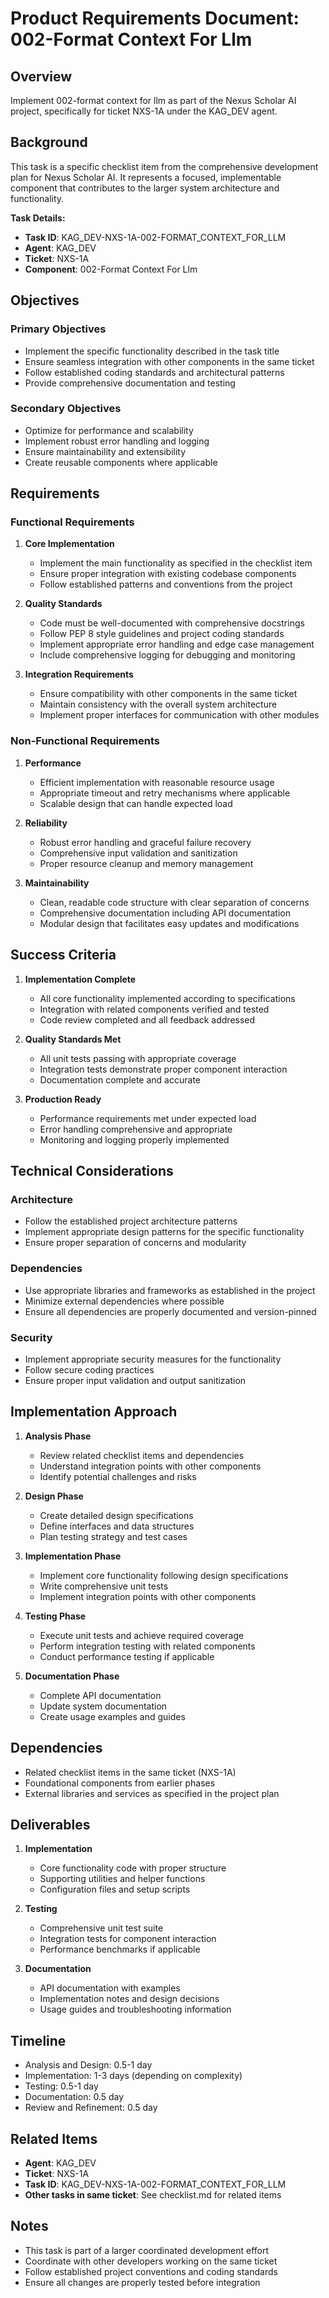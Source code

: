 # Product Requirements Document: 002-Format Context For Llm

## Overview

Implement 002-format context for llm as part of the Nexus Scholar AI project, specifically for ticket NXS-1A under the KAG_DEV agent.

## Background

This task is a specific checklist item from the comprehensive development plan for Nexus Scholar AI. It represents a focused, implementable component that contributes to the larger system architecture and functionality.

**Task Details:**
- **Task ID**: KAG_DEV-NXS-1A-002-FORMAT_CONTEXT_FOR_LLM
- **Agent**: KAG_DEV
- **Ticket**: NXS-1A
- **Component**: 002-Format Context For Llm

## Objectives

### Primary Objectives
- Implement the specific functionality described in the task title
- Ensure seamless integration with other components in the same ticket
- Follow established coding standards and architectural patterns
- Provide comprehensive documentation and testing

### Secondary Objectives
- Optimize for performance and scalability
- Implement robust error handling and logging
- Ensure maintainability and extensibility
- Create reusable components where applicable

## Requirements

### Functional Requirements
1. **Core Implementation**
   - Implement the main functionality as specified in the checklist item
   - Ensure proper integration with existing codebase components
   - Follow established patterns and conventions from the project

2. **Quality Standards**
   - Code must be well-documented with comprehensive docstrings
   - Follow PEP 8 style guidelines and project coding standards
   - Implement appropriate error handling and edge case management
   - Include comprehensive logging for debugging and monitoring

3. **Integration Requirements**
   - Ensure compatibility with other components in the same ticket
   - Maintain consistency with the overall system architecture
   - Implement proper interfaces for communication with other modules

### Non-Functional Requirements
1. **Performance**
   - Efficient implementation with reasonable resource usage
   - Appropriate timeout and retry mechanisms where applicable
   - Scalable design that can handle expected load

2. **Reliability**
   - Robust error handling and graceful failure recovery
   - Comprehensive input validation and sanitization
   - Proper resource cleanup and memory management

3. **Maintainability**
   - Clean, readable code structure with clear separation of concerns
   - Comprehensive documentation including API documentation
   - Modular design that facilitates easy updates and modifications

## Success Criteria

1. **Implementation Complete**
   - All core functionality implemented according to specifications
   - Integration with related components verified and tested
   - Code review completed and all feedback addressed

2. **Quality Standards Met**
   - All unit tests passing with appropriate coverage
   - Integration tests demonstrate proper component interaction
   - Documentation complete and accurate

3. **Production Ready**
   - Performance requirements met under expected load
   - Error handling comprehensive and appropriate
   - Monitoring and logging properly implemented

## Technical Considerations

### Architecture
- Follow the established project architecture patterns
- Implement appropriate design patterns for the specific functionality
- Ensure proper separation of concerns and modularity

### Dependencies
- Use appropriate libraries and frameworks as established in the project
- Minimize external dependencies where possible
- Ensure all dependencies are properly documented and version-pinned

### Security
- Implement appropriate security measures for the functionality
- Follow secure coding practices
- Ensure proper input validation and output sanitization

## Implementation Approach

1. **Analysis Phase**
   - Review related checklist items and dependencies
   - Understand integration points with other components
   - Identify potential challenges and risks

2. **Design Phase**
   - Create detailed design specifications
   - Define interfaces and data structures
   - Plan testing strategy and test cases

3. **Implementation Phase**
   - Implement core functionality following design specifications
   - Write comprehensive unit tests
   - Implement integration points with other components

4. **Testing Phase**
   - Execute unit tests and achieve required coverage
   - Perform integration testing with related components
   - Conduct performance testing if applicable

5. **Documentation Phase**
   - Complete API documentation
   - Update system documentation
   - Create usage examples and guides

## Dependencies

- Related checklist items in the same ticket (NXS-1A)
- Foundational components from earlier phases
- External libraries and services as specified in the project plan

## Deliverables

1. **Implementation**
   - Core functionality code with proper structure
   - Supporting utilities and helper functions
   - Configuration files and setup scripts

2. **Testing**
   - Comprehensive unit test suite
   - Integration tests for component interaction
   - Performance benchmarks if applicable

3. **Documentation**
   - API documentation with examples
   - Implementation notes and design decisions
   - Usage guides and troubleshooting information

## Timeline

- Analysis and Design: 0.5-1 day
- Implementation: 1-3 days (depending on complexity)
- Testing: 0.5-1 day
- Documentation: 0.5 day
- Review and Refinement: 0.5 day

## Related Items

- **Agent**: KAG_DEV
- **Ticket**: NXS-1A
- **Task ID**: KAG_DEV-NXS-1A-002-FORMAT_CONTEXT_FOR_LLM
- **Other tasks in same ticket**: See checklist.md for related items

## Notes

- This task is part of a larger coordinated development effort
- Coordinate with other developers working on the same ticket
- Follow established project conventions and coding standards
- Ensure all changes are properly tested before integration
